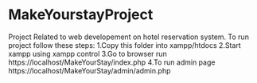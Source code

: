 # MakeYourstayProject
Project Related to web developement on hotel reservation system.
To run project follow these steps:
1.Copy this folder into xampp/htdocs
2.Start xampp using xampp control
3.Go to browser run https://localhost/MakeYourStay/index.php
4.To run admin page https://localhost/MakeYourStay/admin/admin.php
